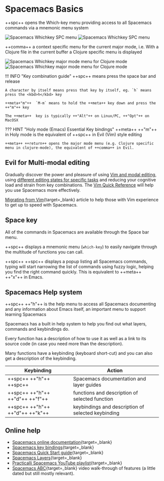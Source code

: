 # Spacemacs Basics

++spc++ opens the Which-key menu providing access to all Spacemacs commands via a mnemonic menu system

![Spacemacs Whichkey SPC menu](https://github.com/practicalli/graphic-design/blob/live/editors/spacemacs/screenshots/spacemacs-whichkey-spc-menu-light.png?raw=true#only-light)
![Spacemacs Whichkey SPC menu](https://github.com/practicalli/graphic-design/blob/live/editors/spacemacs/screenshots/spacemacs-whichkey-spc-menu-dark.png?raw=true#only-dark)

++comma++ a context specific menu for the current major mode, i.e. With a Clojure file in the current buffer a Clojure specific menu is displayed

![Spacemacs Whichkey major mode menu for Clojure mode](https://github.com/practicalli/graphic-design/blob/live/editors/spacemacs/screenshots/spacemacs-whichkey-clojure-major-mode-menu-light.png?raw=true#only-light)
![Spacemacs Whichkey major mode menu for Clojure mode](https://github.com/practicalli/graphic-design/blob/live/editors/spacemacs/screenshots/spacemacs-whichkey-clojure-major-mode-menu-dark.png?raw=true#only-dark)


!!! INFO "Key combination guide"
    ++spc++ means press the space bar and release

    A character by itself means press that key by itself, eg. `h` means press the <kbd>h</kbd> key

    ++meta+"m"++  `M-m` means to hold the ++meta++ key down and press the ++"m"++ key

    The ++meta++  key is typically ++"Alt"++ on Linux/PC, ++"Opt"++ on MacOSX


??? HINT "Holy mode (Emacs) Essential Key bindings"
    ++meta++ ++"m"++ in Holy mode is the equivalent of ++spc++ in Evil (Vim) style editing

    ++meta++ ++return++ opens the major mode menu (e.g. Clojure specific menu in clojure-mode), the equivalent of ++comma++ in Evil.


## Evil for Multi-modal editing

Gradually discover the power and pleasure of using [Vim and modal editing](evil/), using [different editing states for specific tasks](evil/editing-states/) and reducing your cognitive load and strain from key combinations.  The [Vim Quick Reference](vim-style/vim-quick-reference/) will help you use Spacemacs more effectively.

[Migrating from Vim](https://github.com/syl20bnr/spacemacs/blob/develop/doc/VIMUSERS.org){target=_blank} article to help those with Vim experience to get up to speed with Spacemacs.


## Space key

All of the commands in Spacemacs are available through the Space bar menu.

++spc++ displays a mnemonic menu (`which-key`) to easily navigate through the multitude of functions you can call.

++spc++ ++spc++ displays a popup listing all Spacemacs commands, typing will start narrowing the list of commands using fuzzy logic, helping you find the right command quickly. This is equivalent to ++meta++ ++"x"++ in Emacs.


## Spacemacs Help system

++spc++ ++"h"++ is the help menu to access all Spacemacs documenting and any information about Emacs itself, an important menu to support learning Spacemacs

Spacemacs has a built in help system to help you find out what layers, commands and keybindings do.

Every function has a description of how to use it as well as a link to its source code (in case you need more than the description).

Many functions have a keybinding (keyboard short-cut) and you can also get a description of the keybinding.

| Keybinding                      | Action                                             |
|---------------------------------|----------------------------------------------------|
| ++spc++ ++"h"++ ++spc++         | Spacemacs documentation and layer guides           |
| ++spc++ ++"h"++ ++"d"++ ++"f"++ | functions and description of selected function     |
| ++spc++ ++"h"++ ++"d"++ ++"k"++ | keybindings and description of selected keybinding |


## Online help

* [Spacemacs online documentation](https://develop.spacemacs.org/doc/DOCUMENTATION.html){target=_blank}
* [Spacemacs key bindings](https://github.com/syl20bnr/spacemacs/blob/develop/doc/DOCUMENTATION.org#key-bindings){target=_blank}
* [Spacemacs Quick Start guide](https://develop.spacemacs.org/doc/QUICK_START.html){target=_blank}
* [Spacemacs Layers](https://develop.spacemacs.org/layers/LAYERS.html){target=_blank}
* [Practicalli Spacemacs YouTube playlist](https://www.youtube.com/playlist?list=PLpr9V-R8ZxiCHMl2_dn1Fovcd34Oz45su){target=_blank}
* [Spacemacs ABC](https://www.youtube.com/playlist?list=PLrJ2YN5y27KLhd3yNs2dR8_inqtEiEweE){target=_blank} video walk-through of features (a little dated but still mostly relevant).
